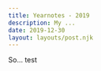 ```yaml
---
title: Yearnotes - 2019
description: My ...
date: 2019-12-30
layout: layouts/post.njk
---
```


So... test